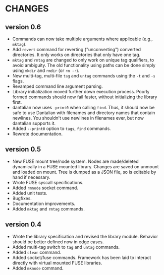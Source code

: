 # CHANGES

## version 0.6

* Commands can now take multiple arguments where applicable (e.g.,
  `mktag`).
* Add `revert` command for reverting ("unconverting") converted
  directories.  It only works on directories that only have one tag.
* `mktag` and `rmtag` are changed to only work on unique tag qualifiers,
  to avoid ambiguity.  The old functionality using paths can be done
  simply using `mkdir` and `rmdir` (or `rm -r`).
* New multi-tag, multi-file `tag` and `untag` commands using the `-t`
  and `-s` flags.
* Revamped command line argument parsing.
* Library initialization moved further down execution process.  Poorly
  formed commands should now fail faster, without initializing the
  library first.
* dantalian now uses `-print0` when calling `find`.  Thus, it should now
  be safe to use Dantalian with filenames and directory names that
  contain newlines.  You shouldn't use newlines in filenames ever, but
  now dantalian supports it.
* Added `--print0` option to `tags`, `find` commands.
* Rewrote documentation.

## version 0.5

* New FUSE mount tree/node system.  Nodes are made/deleted dynamically
  in a FUSE mounted library.  Changes are saved on unmount and loaded on
  mount.  Tree is dumped as a JSON file, so is editable by hand if
  necessary.
* Wrote FUSE syscall specifications.
* Added `rmnode` socket command.
* Added unit tests.
* Bugfixes.
* Documentation improvements.
* Added `mktag` and `rmtag` commands.

## version 0.4

* Wrote the library specification and revised the library module.
  Behavior should be better defined now in edge cases.
* Added multi-tag switch to `tag` and `untag` commands.
* Added `clean` command.
* Added socket/fuse commands.  Framework has been laid to interact
  directly with virtual mounted FUSE libraries.
* Added `mknode` command.
